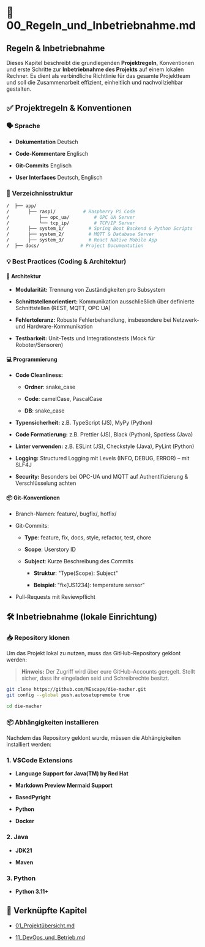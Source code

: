📄 00\_Regeln\_und\_Inbetriebnahme.md
=====================================

Regeln & Inbetriebnahme
--------------------------------------

Dieses Kapitel beschreibt die grundlegenden **Projektregeln**, Konventionen und erste Schritte zur **Inbetriebnahme des Projekts** auf einem lokalen Rechner. Es dient als verbindliche Richtlinie für das gesamte Projektteam und soll die Zusammenarbeit effizient, einheitlich und nachvollziehbar gestalten.

✅ Projektregeln & Konventionen
------------------------------

### 🗣️ Sprache

* **Dokumentation** Deutsch

* **Code-Kommentare** Englisch

* **Git-Commits** Englisch

* **User Interfaces** Deutsch, Englisch

### 📂 Verzeichnisstruktur

```bash
/  ├── app/
/       ├── raspi/          # Raspberry Pi Code
/           ├── opc_ua/         # OPC UA Server
/           └── tcp_ip/         # TCP/IP Server
/       ├── system_1/         # Spring Boot Backend & Python Scripts
/       ├── system_2/         # MQTT & Database Server
/       ├── system_3/         # React Native Mobile App
/  ├── docs/               # Project Documentation
```

### 💡 Best Practices (Coding & Architektur)

#### 🔧 Architektur

*   **Modularität:** Trennung von Zuständigkeiten pro Subsystem
    
*   **Schnittstellenorientiert:** Kommunikation ausschließlich über definierte Schnittstellen (REST, MQTT, OPC UA)
    
*   **Fehlertoleranz:** Robuste Fehlerbehandlung, insbesondere bei Netzwerk- und Hardware-Kommunikation
    
*   **Testbarkeit:** Unit-Tests und Integrationstests (Mock für Roboter/Sensoren)
    

#### 💻 Programmierung

*   **Code Cleanliness:** 

    *   **Ordner**: snake_case
    
    *   **Code**: camelCase, PascalCase
    
    *   **DB**: snake_case
    
*   **Typensicherheit:** z.B. TypeScript (JS), MyPy (Python)

*   **Code Formatierung:** z.B. Prettier (JS), Black (Python), Spotless (Java)

*   **Linter verwenden:** z.B. ESLint (JS), Checkstyle (Java), PyLint (Python)
    
*   **Logging:** Structured Logging mit Levels (INFO, DEBUG, ERROR) – mit SLF4J
    
*   **Security:** Besonders bei OPC-UA und MQTT auf Authentifizierung & Verschlüsselung achten
    

#### 📦 Git-Konventionen

*   Branch-Namen: feature/, bugfix/, hotfix/

*   Git-Commits: 

    *   **Type**: feature, fix, docs, style, refactor, test, chore
    
    *   **Scope**: Userstory ID

    *   **Subject**: Kurze Beschreibung des Commits

        *   **Struktur**: "Type(Scope): Subject"

        *   **Beispiel**: "fix(US1234): temperature sensor"
    
*   Pull-Requests mit Reviewpflicht
    
🛠️ Inbetriebnahme (lokale Einrichtung)
---------------------------------------

### 📥 Repository klonen

Um das Projekt lokal zu nutzen, muss das GitHub-Repository geklont werden:

> **Hinweis:** Der Zugriff wird über eure GitHub-Accounts geregelt. Stellt sicher, dass ihr eingeladen seid und Schreibrechte besitzt.

```bash
git clone https://github.com/MEscape/die-macher.git
git config --global push.autosetupremote true

cd die-macher
```  

### 📦 Abhängigkeiten installieren

Nachdem das Repository geklont wurde, müssen die Abhängigkeiten installiert werden:

### 1. VSCode Extensions

*   **Language Support for Java(TM) by Red Hat**

*   **Markdown Preview Mermaid Support**

*   **BasedPyright**

*   **Python**

*   **Docker**

### 2. Java

*   **JDK21**

*   **Maven**

### 3. Python

*   **Python 3.11+**

📎 Verknüpfte Kapitel
---------------------

*   [01\_Projektübersicht.md](01\_Projektübersicht.md)
    
*   [11\_DevOps\_und\_Betrieb.md](11\_DevOps\_und\_Betrieb.md)